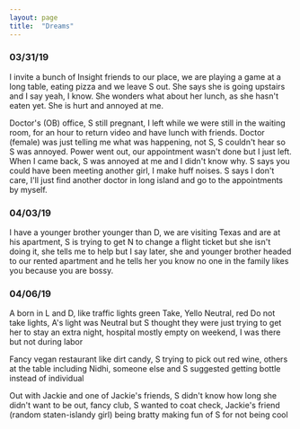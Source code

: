 ```yaml
---
layout: page
title:  "Dreams"
---
```


### 03/31/19

I invite a bunch of Insight friends to our place, we are playing a game at a long table, eating pizza and we leave S out. She says she is going upstairs and I say yeah, I know. She wonders what about her lunch, as she hasn't eaten yet. She is hurt and annoyed at me.

Doctor's (OB) office, S still pregnant, I left while we were still in the waiting room, for an hour to return video and have lunch with friends. Doctor (female) was just telling me what was happening, not S, S couldn't hear so S was annoyed. Power went out, our appointment wasn't done but I just left. When I came back, S was annoyed at me and I didn't know why. S says you could have been meeting another girl, I make huff noises. S says I don't care, I'll just find another doctor in long island and go to the appointments by myself.

### 04/03/19

I have a younger brother younger than D, we are visiting Texas and are at his apartment, S is trying to get N to change a flight ticket but she isn't doing it, she tells me to help but I say later, she and younger brother headed to our rented apartment and he tells her you know no one in the family likes you because you are bossy.


### 04/06/19

A born in L and D, like traffic lights green Take, Yello Neutral, red Do not take lights, A's light was Neutral but S thought they were just trying to get her to stay an extra night, hospital mostly empty on weekend, I was there but not during labor


Fancy vegan restaurant like dirt candy, S trying to pick out red wine, others at the table including Nidhi, someone else and S suggested getting bottle instead of individual

Out with Jackie and one of Jackie's friends, S didn't know how long she didn't want to be out, fancy club, S wanted to coat check, Jackie's friend (random staten-islandy girl) being bratty making fun of S for not being cool
